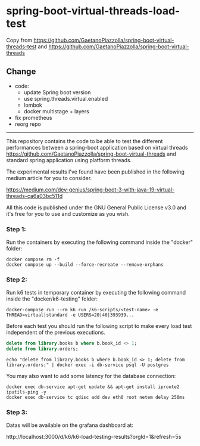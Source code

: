 # spring-boot-virtual-threads-load-test

Copy from https://github.com/GaetanoPiazzolla/spring-boot-virtual-threads-test
and https://github.com/GaetanoPiazzolla/spring-boot-virtual-threads

## Change
- code:
  - update Spring boot version
  - use spring.threads.virtual.enabled
  - lombok
  - docker multistage + layers
- fix prometheus 
- reorg repo

---

This repository contains the code to be able to test the different performances between a spring-boot application based on virtual threads https://github.com/GaetanoPiazzolla/spring-boot-virtual-threads
and standard spring application using platform threads.

The experimental results I've found have been published in the following medium article for you to consider.

https://medium.com/dev-genius/spring-boot-3-with-java-19-virtual-threads-ca6a03bc511d

All this code is published under the GNU General Public License v3.0 and it's free for you to use and customize as you wish.

### Step 1:
Run the containers by executing the following command inside the "docker" folder:

```shell
docker compose rm -f
docker compose up --build --force-recreate --remove-orphans 
```

### Step 2:

Run k6 tests in temporary container by executing the following command inside the "docker/k6-testing" folder:

```shell
docker-compose run --rm k6 run /k6-scripts/<test-name> -e THREAD=virtual|standard -e USERS=20|40|393939... 
```

Before each test you should run the following script to make every load test independent of the previous executions.
```sql
delete from library.books b where b.book_id <> 1;
delete from library.orders;
```

```shell
echo "delete from library.books b where b.book_id <> 1; delete from library.orders;" | docker exec -i db-service psql -U postgres
```

You may also want to add some latency for the database connection:

```shell
docker exec db-service apt-get update && apt-get install iproute2 iputils-ping -y
docker exec db-service tc qdisc add dev eth0 root netem delay 250ms
```

### Step 3:

Datas will be available on the grafana dashboard at: 

http://localhost:3000/d/k6/k6-load-testing-results?orgId=1&refresh=5s
